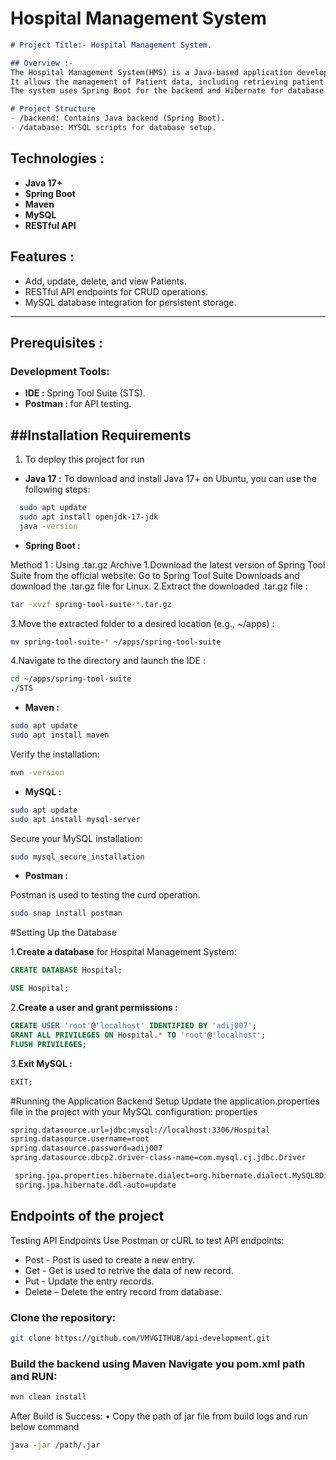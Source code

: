 # Hospital Management System
```markdown
# Project Title:- Hospital Management System.

## Overview :- 
The Hospital Management System(HMS) is a Java-based application developed using Spring Boot for managing Patients data.
It allows the management of Patient data, including retrieving patient details, adding, updating, and deleting Patient records. 
The system uses Spring Boot for the backend and Hibernate for database interaction, with an in-memory H2 database for simplicity.

# Project Structure
- /backend: Contains Java backend (Spring Boot).
- /database: MYSQL scripts for database setup.
```

## Technologies :
- **Java 17+**
- **Spring Boot**
- **Maven**
- **MySQL**
- **RESTful API**


## Features :
- Add, update, delete, and view Patients.
- RESTful API endpoints for CRUD operations.
- MySQL database integration for persistent storage.

---
## Prerequisites :

### Development Tools:
- **IDE :** Spring Tool Suite (STS).
- **Postman :**  for API testing.
## ##Installation Requirements
1. To deploy this project for run

- **Java 17 :**
To download and install Java 17+ on Ubuntu, you can use the following steps:

```bash
  sudo apt update
  sudo apt install openjdk-17-jdk
  java -version
```

- **Spring Boot :**

Method 1 : Using .tar.gz Archive
1.Download the latest version of Spring Tool Suite from the official website:
Go to Spring Tool Suite Downloads and download the .tar.gz file for Linux.
2.Extract the downloaded .tar.gz file :
```bash
tar -xvzf spring-tool-suite-*.tar.gz
```
3.Move the extracted folder to a desired location (e.g., ~/apps) :
```bash
mv spring-tool-suite-* ~/apps/spring-tool-suite
```
4.Navigate to the directory and launch the IDE :
```bash
cd ~/apps/spring-tool-suite
./STS
```

- **Maven :**
   
```bash
sudo apt update
sudo apt install maven
```
Verify the installation:
```bash
mvn -version
```

- **MySQL :** 
 
```bash
sudo apt update
sudo apt install mysql-server
```
Secure your MySQL installation:
```bash
sudo mysql_secure_installation
```

- **Postman :**
   
Postman is used to testing the curd operation.
```bash
sudo snap install postman
```
#Setting Up the Database

1.**Create a database** for Hospital Management System:
  ```sql
  CREATE DATABASE Hospital;
  ```
  ```sql
  USE Hospital;
  ```
   
2.**Create a user and grant permissions :**
  ```sql
  CREATE USER 'root'@'localhost' IDENTIFIED BY 'adij007';
  GRANT ALL PRIVILEGES ON Hospital.* TO 'root'@'localhost';
  FLUSH PRIVILEGES;
  ```

3.**Exit MySQL :**
   ```sql
   EXIT;
   ```
   
#Running the Application
 Backend Setup
 Update the application.properties file in the project with your MySQL configuration:
 properties

```bash
spring.datasource.url=jdbc:mysql://localhost:3306/Hospital
spring.datasource.username=root
spring.datasource.password=adij007
spring.datasource.dbcp2.driver-class-name=com.mysql.cj.jdbc.Driver

 spring.jpa.properties.hibernate.dialect=org.hibernate.dialect.MySQL8Dialect
 spring.jpa.hibernate.ddl-auto=update
 ```
 ## Endpoints of the project
 Testing API Endpoints
 Use Postman or cURL to test API endpoints:
 - Post - Post is used to create a new entry.
 - Get - Get is used to retrive the data of new record.
 - Put - Update the entry records.
 - Delete – Delete the entry record from database.


### Clone the repository:
```bash
git clone https://github.com/VMVGITHUB/api-development.git

```


### Build the backend using Maven Navigate you pom.xml path and RUN:
```bash
mvn clean install
```
 After Build is Success:
 • Copy the path of jar file from build logs and run below command 
 ```bash
 java -jar /path/.jar 
 ```

